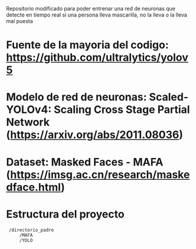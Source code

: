 Repositorio modificado para poder entrenar una red de neuronas que detecte en tiempo real si una persona lleva mascarilla, no la lleva o la lleva mal puesta

# Fuente de la mayoria del codigo: https://github.com/ultralytics/yolov5
# Modelo de red de neuronas: Scaled-YOLOv4: Scaling Cross Stage Partial Network (https://arxiv.org/abs/2011.08036)
# Dataset: Masked Faces - MAFA (https://imsg.ac.cn/research/maskedface.html)

# Estructura del proyecto
     /directorio_padre
         /MAFA
         /YOLO
